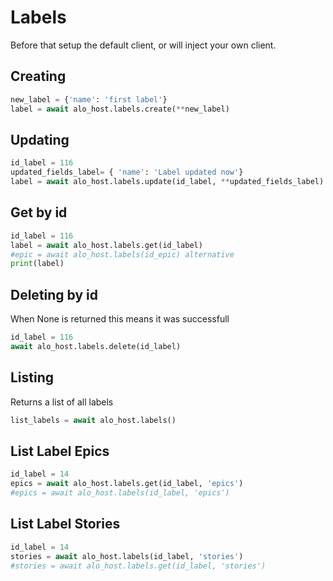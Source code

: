 # Labels

Before that setup the default client, or will inject your own client.

## Creating

```python
new_label = {'name': 'first label'}
label = await alo_host.labels.create(**new_label)
```

## Updating

```python
id_label = 116
updated_fields_label= { 'name': 'Label updated now'}
label = await alo_host.labels.update(id_label, **updated_fields_label)
```

## Get by id

```python
id_label = 116
label = await alo_host.labels.get(id_label)
#epic = await alo_host.labels(id_epic) alternative 
print(label)
```

## Deleting by id

When None is returned this means it was successfull

```python
id_label = 116
await alo_host.labels.delete(id_label)
```

## Listing

Returns a list of all labels

```python
list_labels = await alo_host.labels()
```

## List Label Epics

```python
id_label = 14
epics = await alo_host.labels.get(id_label, 'epics')
#epics = await alo_host.labels(id_label, 'epics')
```

## List Label Stories

```python
id_label = 14
stories = await alo_host.labels(id_label, 'stories')
#stories = await alo_host.labels.get(id_label, 'stories')
```
